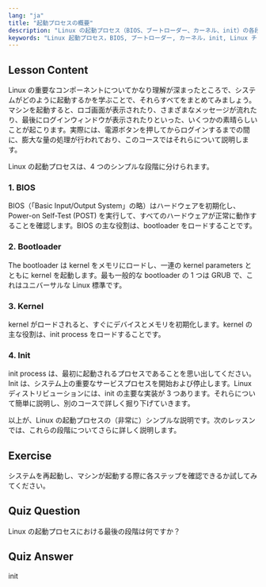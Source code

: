```yaml
---
lang: "ja"
title: "起動プロセスの概要"
description: "Linux の起動プロセス（BIOS、ブートローダー、カーネル、init）の各段階を学びます。電源投入からログインまで、Linux がどのように起動するかを理解します。Linux 初心者向けの必須ガイド。"
keywords: "Linux 起動プロセス，BIOS, ブートローダー, カーネル，init, Linux チュートリアル，Linux ガイド，初心者"
---
```


## Lesson Content

Linux の重要なコンポーネントについてかなり理解が深まったところで、システムがどのように起動するかを学ぶことで、それらすべてをまとめてみましょう。マシンを起動すると、ロゴ画面が表示されたり、さまざまなメッセージが流れたり、最後にログインウィンドウが表示されたりといった、いくつかの素晴らしいことが起こります。実際には、電源ボタンを押してからログインするまでの間に、膨大な量の処理が行われており、このコースではそれらについて説明します。

Linux の起動プロセスは、4 つのシンプルな段階に分けられます。

### 1. BIOS

BIOS（「Basic Input/Output System」の略）はハードウェアを初期化し、Power-on Self-Test (POST) を実行して、すべてのハードウェアが正常に動作することを確認します。BIOS の主な役割は、bootloader をロードすることです。

### 2. Bootloader

The bootloader は kernel をメモリにロードし、一連の kernel parameters とともに kernel を起動します。最も一般的な bootloader の 1 つは GRUB で、これはユニバーサルな Linux 標準です。

### 3. Kernel

kernel がロードされると、すぐにデバイスとメモリを初期化します。kernel の主な役割は、init process をロードすることです。

### 4. Init

init process は、最初に起動されるプロセスであることを思い出してください。Init は、システム上の重要なサービスプロセスを開始および停止します。Linux ディストリビューションには、init の主要な実装が 3 つあります。それらについて簡単に説明し、別のコースで詳しく掘り下げていきます。

以上が、Linux の起動プロセスの（非常に）シンプルな説明です。次のレッスンでは、これらの段階についてさらに詳しく説明します。

## Exercise

システムを再起動し、マシンが起動する際に各ステップを確認できるか試してみてください。

## Quiz Question

Linux の起動プロセスにおける最後の段階は何ですか？

## Quiz Answer

init
